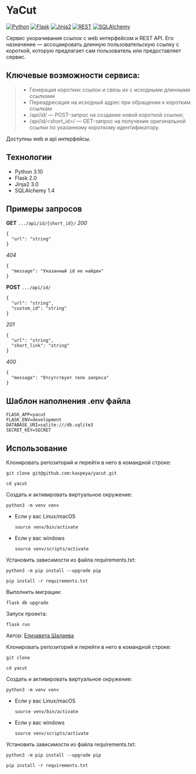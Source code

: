 # YaCut
[![Python](https://img.shields.io/badge/-Python-464646?style=flat&logo=Python&logoColor=ffffff&color=043A6B)](https://www.python.org/)
[![Flask](https://img.shields.io/badge/-Flask-464646?style=flat&logo=Flask&logoColor=ffffff&color=043A6B)](https://www.djangoproject.com/)
[![Jinja2](https://img.shields.io/badge/-Jinja2-464646?style=flat&logo=Jinja&logoColor=ffffff&color=043A6B)](https://www.postgresql.org/)
[![REST](https://img.shields.io/badge/-REST-464646?style=flat&logo=REST&logoColor=ffffff&color=043A6B)](https://www.django-rest-framework.org/)
[![SQLAlchemy](https://img.shields.io/badge/-SQLAlchemy-464646?style=flat&logo=SQLAlchemy&logoColor=ffffff&color=043A6B)](https://www.postgresql.org/)


Сервис укорачивания ссылок с web интерфейсом и REST API. Его назначение — ассоциировать длинную пользовательскую ссылку с короткой, которую предлагает сам пользователь или предоставляет сервис.

## Ключевые возможности сервиса:
> *  Генерация коротких ссылок и связь их с исходными длинными ссылками
> *  Переадресация на исходный адрес при обращении к коротким ссылкам
> *  /api/id/ — POST-запрос на создание новой короткой ссылки;
> *  /api/id/<short_id>/ — GET-запрос на получение оригинальной ссылки по указанному короткому идентификатору.

Доступны web и api интерфейсы.

## Технологии
- Python 3.10
- Flask 2.0
- Jinja2 3.0
- SQLAlchemy 1.4

## Примеры запросов

**GET** `.../api/id/{short_id}/`
*200*
```
{
  "url": "string"
}
```
*404*
```
{
  "message": "Указанный id не найден"
}
```


**POST** `.../api/id/`
```
{
  "url": "string",
  "custom_id": "string"
}
```
*201*
```
{
  "url": "string",
  "short_link": "string"
}
```
*400*
```
{
  "message": "Отсутствует тело запроса"
}
```


## Шаблон наполнения .env файла
```
FLASK_APP=yacut
FLASK_ENV=development
DATABASE_URI=sqlite:///db.sqlite3
SECRET_KEY=SECRET
```

## Использование
Клонировать репозиторий и перейти в него в командной строке:

```
git clone git@github.com:kaspeya/yacut.git
```

```
cd yacut
```

Cоздать и активировать виртуальное окружение:

```
python3 -m venv venv
```

* Если у вас Linux/macOS

    ```
    source venv/bin/activate
    ```

* Если у вас windows

    ```
    source venv/scripts/activate
    ```

Установить зависимости из файла requirements.txt:

```
python3 -m pip install --upgrade pip
```

```
pip install -r requirements.txt
```

Выполнить миграции:

```commandline
flask db upgrade
```

Запуск проекта:

```commandline
flask run
```

Автор: [Елизавета Шалаева](https://github.com/kaspeya)

Клонировать репозиторий и перейти в него в командной строке:

```
git clone 
```

```
cd yacut
```

Cоздать и активировать виртуальное окружение:

```
python3 -m venv venv
```

* Если у вас Linux/macOS

    ```
    source venv/bin/activate
    ```

* Если у вас windows

    ```
    source venv/scripts/activate
    ```

Установить зависимости из файла requirements.txt:

```
python3 -m pip install --upgrade pip
```

```
pip install -r requirements.txt
```
